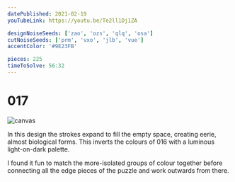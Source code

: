 ```yaml
---
datePublished: 2021-02-19
youTubeLink: https://youtu.be/Te2ll1Dj1ZA

designNoiseSeeds: ['zao', 'ozs', 'qlq', 'osa']
cutNoiseSeeds: ['prm', 'vxo', 'jlb', 'vue']
accentColor: '#9E23FB'

pieces: 225
timeToSolve: 56:32
---
```


# 017

![canvas](https://res.cloudinary.com/abstract-puzzles/image/upload/w_2000/017_zao-ozs-qlq-osa_prm-vxo-jlb-vue?raw=true)

In this design the strokes expand to fill the empty space, creating eerie, almost biological forms. This inverts the colours of 016 with a luminous light-on-dark palette.

I found it fun to match the more-isolated groups of colour together before connecting all the edge pieces of the puzzle and work outwards from there.
